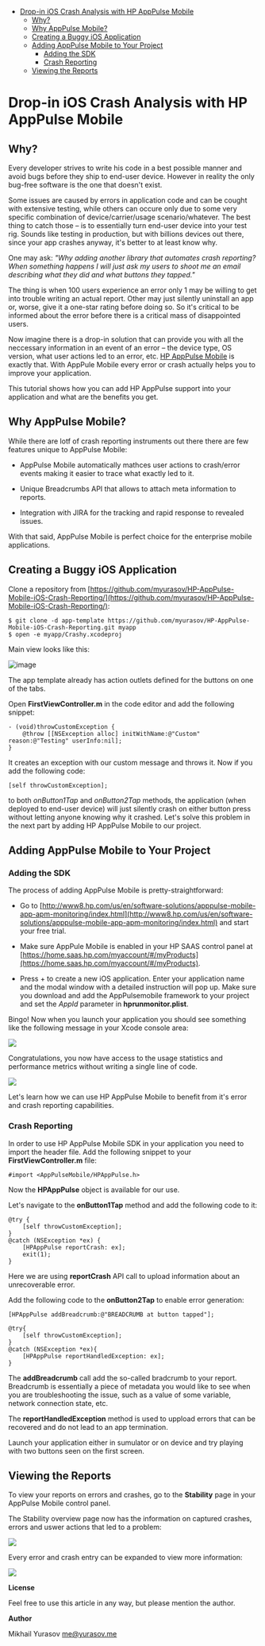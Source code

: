<!-- START doctoc generated TOC please keep comment here to allow auto update -->
<!-- DON'T EDIT THIS SECTION, INSTEAD RE-RUN doctoc TO UPDATE -->


- [Drop-in iOS Crash Analysis with HP AppPulse Mobile](#drop-in-ios-crash-analysis-with-hp-apppulse-mobile)
  - [Why?](#why)
  - [Why AppPulse Mobile?](#why-apppulse-mobile)
  - [Creating a Buggy iOS Application](#creating-a-buggy-ios-application)
  - [Adding AppPulse Mobile to Your Project](#adding-apppulse-mobile-to-your-project)
    - [Adding the SDK](#adding-the-sdk)
    - [Crash Reporting](#crash-reporting)
  - [Viewing the Reports](#viewing-the-reports)

<!-- END doctoc generated TOC please keep comment here to allow auto update -->

# Drop-in iOS Crash Analysis with HP AppPulse Mobile

## Why?

Every developer strives to write his code in a best possible manner and avoid bugs before they ship to end-user device. However in reality the only bug-free software is the one that doesn't exist.

Some issues are caused by errors in application code and can be cought with extensive testing, while others can occure only due to some very specific combination of device/carrier/usage scenario/whatever. The best thing to catch those – is to essentially turn end-user device into your test rig. Sounds like testing in production, but with billions devices out there, since your app crashes anyway, it's better to at least know why.

One may ask: _"Why adding another library that automates crash reporting? When something happens I will just ask my users to shoot me an email describing what they did and what buttons they tapped."_

The thing is when 100 users experience an error only 1 may be willing to get into trouble writing an actual report. Other may just silently uninstall an app or, worse, give it a one-star rating before doing so. So it's critical to be informed about the error before there is a critical mass of disappointed users.

Now imagine there is a drop-in solution that can provide you with all the neccessary information in an event of an error – the device type, OS version, what user actions led to an error, etc. [HP AppPulse Mobile](http://www8.hp.com/us/en/software-solutions/apppulse-mobile-app-apm-monitoring/) is exactly that. With AppPule Mobile every error or crash actually helps you to improve your application.

This tutorial shows how you can add HP AppPulse support into your application and what are the benefits you get.

## Why AppPulse Mobile?

While there are lotf of crash reporting instruments out there there are few features unique to AppPulse Mobile:

- AppPulse Mobile automatically mathces user actions to crash/error events making it easier to trace what exactly led to it.

- Unique Breadcrumbs API that allows to attach meta information to reports.

- Integration with JIRA for the tracking and rapid response to revealed issues.

With that said, AppPulse Mobile is perfect choice for the enterprise mobile applications.

## Creating a Buggy iOS Application

Clone a repository from [https://github.com/myurasov/HP-AppPulse-Mobile-iOS-Crash-Reporting/](https://github.com/myurasov/HP-AppPulse-Mobile-iOS-Crash-Reporting/):

```
$ git clone -d app-template https://github.com/myurasov/HP-AppPulse-Mobile-iOS-Crash-Reporting.git myapp
$ open -e myapp/Crashy.xcodeproj
```

Main view looks like this:

![image](images/view1.png)

The app template already has action outlets defined for the buttons on one of the tabs.

Open __FirstViewController.m__ in the code editor and add the following snippet:

```
- (void)throwCustomException {
    @throw [[NSException alloc] initWithName:@"Custom" reason:@"Testing" userInfo:nil];
}
```

It creates an exception with our custom message and throws it. Now if you add the following code:

```
[self throwCustomException];
```

to both _onButton1Tap_ and _onButton2Tap_ methods, the application (when deployed to end-user device) will just silently crash on either button press without letting anyone knowing why it crashed. Let's solve this problem in the next part by adding HP AppPulse Mobile to our project.


## Adding AppPulse Mobile to Your Project

### Adding the SDK

The process of adding AppPulse Mobile is pretty-straightforward:

* Go to [http://www8.hp.com/us/en/software-solutions/apppulse-mobile-app-apm-monitoring/index.html](http://www8.hp.com/us/en/software-solutions/apppulse-mobile-app-apm-monitoring/index.html) and start your free trial.


* Make sure AppPule Mobile is enabled in your HP SAAS control panel at [https://home.saas.hp.com/myaccount/#/myProducts](https://home.saas.hp.com/myaccount/#/myProducts).


* Press + to create a new iOS application. Enter your application name and the modal window with a detailed instruction will pop up. Make sure you download and add the AppPulsemobile framework to your project and set the _AppId_ parameter in __hprunmonitor.plist__.

Bingo! Now when you launch your application you should see something like the following message in your Xcode console area:

![](images/console.png)

Congratulations, you now have access to the usage statistics and performance metrics without writing a single line of code.

![](images/panel1.png)

Let's learn how we can use HP AppPulse Mobile to benefit from it's error and crash reporting capabilities.

### Crash Reporting

In order to use HP AppPulse Mobile SDK in your application you need to import the header file. Add the following snippet to your __FirstViewController.m__ file:

```
#import <AppPulseMobile/HPAppPulse.h>
```

Now the __HPAppPulse__ object is available for our use.

Let's navigate to the __onButton1Tap__ method and add the following code to it:

```
@try {
    [self throwCustomException];
}
@catch (NSException *ex) {
	[HPAppPulse reportCrash: ex];
    exit(1);
}
```

Here we are using __reportCrash__ API call to upload information about an unrecoverable error.

Add the following code to the __onButton2Tap__ to enable error generation:

```
[HPAppPulse addBreadcrumb:@"BREADCRUMB at button tapped"];

@try{
    [self throwCustomException];
}
@catch (NSException *ex){
    [HPAppPulse reportHandledException: ex];
}
```

The __addBreadcrumb__ call add the so-called bradcrumb to your report. Breadcrumb is essentially a piece of metadata you would like to see when you are troubleshooting the issue, such as a value of some variable, network connection state, etc.

The __reportHandledException__ method is used to uppload errors that can be recovered and do not lead to an app termination.

Launch your application either in sumulator or on device and try playing with two buttons seen on the first screen.

## Viewing the Reports

To view your reports on errors and crashes, go to the __Stability__ page in your AppPulse Mobile control panel.

The Stability overview page now has the information on captured crashes, errors and uswer actions that led to a problem:

![](images/stability.png)

Every error and crash entry can be expanded to view more information:

![](images/error-details.png)

__License__

Feel free to use this article in any way, but please mention the author.

__Author__

 Mikhail Yurasov <me@yurasov.me>
